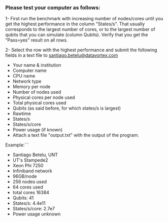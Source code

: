 ### Please test your computer as follows:

1- First run the benchmark with increasing number of nodes/cores until you get the highest performance in the column "States/s". That usually corresponds to the 
largest number of cores, or to the largest number of qubits that you can simulate (column Qubits). 
Verify that you get the "Pass=yes" result on all rows.

2- Select the row with the highest performance and submit the following fields in a text file to santiago.betelu@datavortex.com 
- Your name & institution
- Computer name
- CPU name
- Network type
- Memory per node
- Number of nodes used
- Physical cores per node used
- Total physical cores used
- Qubits (as said before, for which states/s is largest) 
- Rawtime 
- States/s 
- States/s/core
- Power usage (if known)
- Attach a text file "output.txt" with the output of the program.

Example:```
- Santiago Betelu, UNT
- UT's Stampede2
- Xeon Phi 7250
- Infiniband network
- 96GB/node
- 256 nodes used
- 64 cores used
- total cores 16384
- Qubits: 41
- States/s: 4.4e11
- States/s/core: 2.7e7
- Power usage unknown
```
